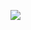 ![](https://images.unsplash.com/photo-1519741497674-611481863552?ixlib=rb-4.0.3&auto=format&fit=crop&w=800&h=600)
